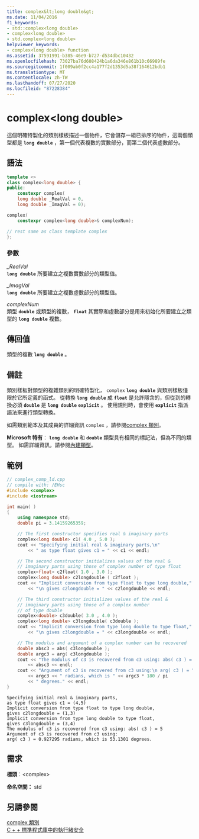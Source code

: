 ```yaml
---
title: complex&lt;long double&gt;
ms.date: 11/04/2016
f1_keywords:
- std::complex<long double>
- complex<long double>
- std.complex<long double>
helpviewer_keywords:
- complex<long double> function
ms.assetid: 37591991-b385-46e9-b727-d534dbc10432
ms.openlocfilehash: 73027ba76d608424b1a6da346e861b10c66989fe
ms.sourcegitcommit: 1f009ab0f2cc4a177f2d1353d5a38f164612bdb1
ms.translationtype: MT
ms.contentlocale: zh-TW
ms.lasthandoff: 07/27/2020
ms.locfileid: "87228384"
---
```

# <a name="complexltlong-doublegt"></a>complex&lt;long double&gt;

這個明確特製化的類別樣板描述一個物件，它會儲存一組已排序的物件，這兩個類型都是 **`long double`** ，第一個代表複數的實數部分，而第二個代表虛數部分。

## <a name="syntax"></a>語法

```cpp
template <>
class complex<long double> {
public:
    constexpr complex(
    long double _RealVal = 0,
    long double _ImagVal = 0);

complex(
    constexpr complex<long double>& complexNum);

// rest same as class template complex
};
```

### <a name="parameters"></a>參數

*_RealVal*\
**`long double`** 所要建立之複數實數部分的類型值。

*_ImagVal*\
**`long double`** 所要建立之複數虛數部分的類型值。

*complexNum*\
類型 **`double`** 或類型的複數， **`float`** 其實際和虛數部分是用來初始化所要建立之類型的 **`long double`** 複數。

## <a name="return-value"></a>傳回值

類型的複數 **`long double`** 。

## <a name="remarks"></a>備註

類別樣板對類型的複雜類別的明確特製化， `complex` **`long double`** 與類別樣板僅限於它所定義的函式。 從轉換 **`long double`** 成 **`float`** 是允許隱含的，但從到的轉換必須 **`double`** 是 **`long double`** **`explicit`** 。 使用規則時，會使用 **`explicit`** 指派語法來進行類型轉換。

如需類別範本及其成員的詳細資訊 `complex` ，請參閱[complex 類別](../standard-library/complex-class.md)。

**Microsoft 特有**： **`long double`** 和 **`double`** 類型具有相同的標記法，但為不同的類型。 如需詳細資訊，請參閱[內建類型](../cpp/fundamental-types-cpp.md)。

## <a name="example"></a>範例

```cpp
// complex_comp_ld.cpp
// compile with: /EHsc
#include <complex>
#include <iostream>

int main( )
{
    using namespace std;
    double pi = 3.14159265359;

    // The first constructor specifies real & imaginary parts
    complex<long double> c1( 4.0 , 5.0 );
    cout << "Specifying initial real & imaginary parts,\n"
        << " as type float gives c1 = " << c1 << endl;

    // The second constructor initializes values of the real &
    // imaginary parts using those of complex number of type float
    complex<float> c2float( 1.0 , 3.0 );
    complex<long double> c2longdouble ( c2float );
    cout << "Implicit conversion from type float to type long double,"
        << "\n gives c2longdouble = " << c2longdouble << endl;

    // The third constructor initializes values of the real &
    // imaginary parts using those of a complex number
    // of type double
    complex<double> c3double( 3.0 , 4.0 );
    complex<long double> c3longdouble( c3double );
    cout << "Implicit conversion from type long double to type float,"
        << "\n gives c3longdouble = " << c3longdouble << endl;

    // The modulus and argument of a complex number can be recovered
    double absc3 = abs( c3longdouble );
    double argc3 = arg( c3longdouble );
    cout << "The modulus of c3 is recovered from c3 using: abs( c3 ) = "
        << absc3 << endl;
    cout << "Argument of c3 is recovered from c3 using:\n arg( c3 ) = "
        << argc3 << " radians, which is " << argc3 * 180 / pi
        << " degrees." << endl;
}
```

```Output
Specifying initial real & imaginary parts,
as type float gives c1 = (4,5)
Implicit conversion from type float to type long double,
gives c2longdouble = (1,3)
Implicit conversion from type long double to type float,
gives c3longdouble = (3,4)
The modulus of c3 is recovered from c3 using: abs( c3 ) = 5
Argument of c3 is recovered from c3 using:
arg( c3 ) = 0.927295 radians, which is 53.1301 degrees.
```

## <a name="requirements"></a>需求

**標頭**：\<complex>

**命名空間：** std

## <a name="see-also"></a>另請參閱

[complex 類別](../standard-library/complex-class.md)\
[C + + 標準程式庫中的執行緒安全](../standard-library/thread-safety-in-the-cpp-standard-library.md)
